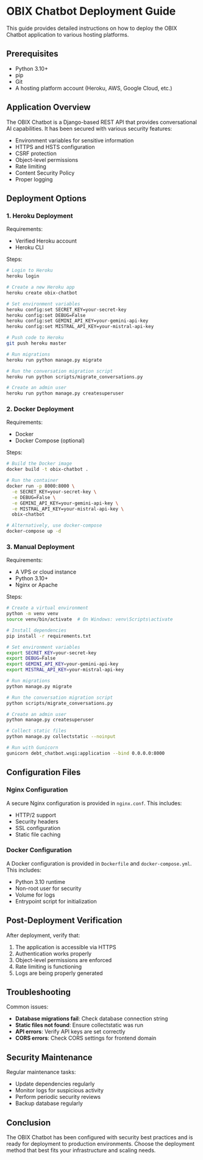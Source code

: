 # OBIX Chatbot Deployment Guide

This guide provides detailed instructions on how to deploy the OBIX Chatbot application to various hosting platforms.

## Prerequisites

- Python 3.10+
- pip
- Git
- A hosting platform account (Heroku, AWS, Google Cloud, etc.)

## Application Overview

The OBIX Chatbot is a Django-based REST API that provides conversational AI capabilities. It has been secured with various security features:

- Environment variables for sensitive information
- HTTPS and HSTS configuration
- CSRF protection
- Object-level permissions
- Rate limiting
- Content Security Policy
- Proper logging

## Deployment Options

### 1. Heroku Deployment

Requirements:
- Verified Heroku account
- Heroku CLI

Steps:
```bash
# Login to Heroku
heroku login

# Create a new Heroku app
heroku create obix-chatbot

# Set environment variables
heroku config:set SECRET_KEY=your-secret-key
heroku config:set DEBUG=False
heroku config:set GEMINI_API_KEY=your-gemini-api-key
heroku config:set MISTRAL_API_KEY=your-mistral-api-key

# Push code to Heroku
git push heroku master

# Run migrations
heroku run python manage.py migrate

# Run the conversation migration script
heroku run python scripts/migrate_conversations.py

# Create an admin user
heroku run python manage.py createsuperuser
```

### 2. Docker Deployment

Requirements:
- Docker
- Docker Compose (optional)

Steps:
```bash
# Build the Docker image
docker build -t obix-chatbot .

# Run the container
docker run -p 8000:8000 \
  -e SECRET_KEY=your-secret-key \
  -e DEBUG=False \
  -e GEMINI_API_KEY=your-gemini-api-key \
  -e MISTRAL_API_KEY=your-mistral-api-key \
  obix-chatbot

# Alternatively, use docker-compose
docker-compose up -d
```

### 3. Manual Deployment

Requirements:
- A VPS or cloud instance
- Python 3.10+
- Nginx or Apache

Steps:
```bash
# Create a virtual environment
python -m venv venv
source venv/bin/activate  # On Windows: venv\Scripts\activate

# Install dependencies
pip install -r requirements.txt

# Set environment variables
export SECRET_KEY=your-secret-key
export DEBUG=False
export GEMINI_API_KEY=your-gemini-api-key
export MISTRAL_API_KEY=your-mistral-api-key

# Run migrations
python manage.py migrate

# Run the conversation migration script
python scripts/migrate_conversations.py

# Create an admin user
python manage.py createsuperuser

# Collect static files
python manage.py collectstatic --noinput

# Run with Gunicorn
gunicorn debt_chatbot.wsgi:application --bind 0.0.0.0:8000
```

## Configuration Files

### Nginx Configuration

A secure Nginx configuration is provided in `nginx.conf`. This includes:
- HTTP/2 support
- Security headers
- SSL configuration
- Static file caching

### Docker Configuration

A Docker configuration is provided in `Dockerfile` and `docker-compose.yml`. This includes:
- Python 3.10 runtime
- Non-root user for security
- Volume for logs
- Entrypoint script for initialization

## Post-Deployment Verification

After deployment, verify that:
1. The application is accessible via HTTPS
2. Authentication works properly
3. Object-level permissions are enforced
4. Rate limiting is functioning
5. Logs are being properly generated

## Troubleshooting

Common issues:
- **Database migrations fail**: Check database connection string
- **Static files not found**: Ensure collectstatic was run
- **API errors**: Verify API keys are set correctly
- **CORS errors**: Check CORS settings for frontend domain

## Security Maintenance

Regular maintenance tasks:
- Update dependencies regularly
- Monitor logs for suspicious activity
- Perform periodic security reviews
- Backup database regularly

## Conclusion

The OBIX Chatbot has been configured with security best practices and is ready for deployment to production environments. Choose the deployment method that best fits your infrastructure and scaling needs. 